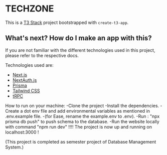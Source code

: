 # TECHZONE
This is a [T3 Stack](https://create.t3.gg/) project bootstrapped with `create-t3-app`.
## What's next? How do I make an app with this?
If you are not familiar with the different technologies used in this project, please refer to the respective docs.

Technologies used are:
- [Next.js](https://nextjs.org)
- [NextAuth.js](https://next-auth.js.org)
- [Prisma](https://prisma.io)
- [Tailwind CSS](https://tailwindcss.com)
- [tRPC](https://trpc.io)

How to run on your machine:
-Clone the project
-Install the dependencies.
-Create a dot env file and add environmental variables as mentioned in .env.example file.
-(for Ease, rename the example.env to .env).
-Run : "npx prisma db push" to push schema to the database.
-Run the website locally with command "npm run dev"
!!!! The project is now up and running on localhost:3000 !


(This project is completed as semester project of Database Management System.)
